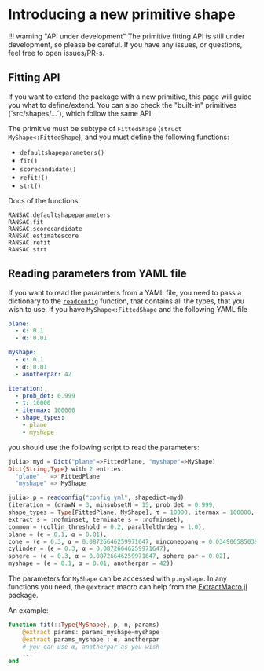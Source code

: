 # Introducing a new primitive shape

!!! warning "API under development"
    The primitive fitting API is still under development, so please be careful.
    If you have any issues, or questions, feel free to open issues/PR-s.

## Fitting API

If you want to extend the package with a new primitive, this page will guide you what to define/extend.
You can also check the "built-in" primitives (´src/shapes/...´), which follow the same API.

The primitive must be subtype of `FittedShape` (`struct MyShape<:FittedShape`), and you must define the following functions:

- `defaultshapeparameters()`
- `fit()`
- `scorecandidate()`
- `refit!()`
- `strt()`

Docs of the functions:

```@docs
RANSAC.defaultshapeparameters
RANSAC.fit
RANSAC.scorecandidate
RANSAC.estimatescore
RANSAC.refit
RANSAC.strt
```

## Reading parameters from YAML file

If you want to read the parameters from a YAML file, you need to pass a dictionary to the [`readconfig`](@ref) function, that contains all the types, that you wish to use.
If you have `MyShape<:FittedShape` and the following YAML file

```yml
plane:
  - ϵ: 0.1
  - α: 0.01

myshape:
  - ϵ: 0.1
  - α: 0.01
  - anotherpar: 42

iteration:
  - prob_det: 0.999
  - τ: 10000
  - itermax: 100000
  - shape_types:
    - plane
    - myshape
```

you should use the following script to read the parameters:

```julia
julia> myd = Dict("plane"=>FittedPlane, "myshape"=>MyShape)
Dict{String,Type} with 2 entries:
  "plane"   => FittedPlane
  "myshape" => MyShape

julia> p = readconfig("config.yml", shapedict=myd)
(iteration = (drawN = 3, minsubsetN = 15, prob_det = 0.999,
shape_types = Type[FittedPlane, MyShape], τ = 10000, itermax = 100000,
extract_s = :nofminset, terminate_s = :nofminset),
common = (collin_threshold = 0.2, parallelthrdeg = 1.0),
plane = (ϵ = 0.1, α = 0.01),
cone = (ϵ = 0.3, α = 0.08726646259971647, minconeopang = 0.03490658503988659),
cylinder = (ϵ = 0.3, α = 0.08726646259971647),
sphere = (ϵ = 0.3, α = 0.08726646259971647, sphere_par = 0.02),
myshape = (ϵ = 0.1, α = 0.01, anotherpar = 42))
```

The parameters for `MyShape` can be accessed with `p.myshape`.
In any functions you need, the `@extract` macro can help from the [ExtractMacro.jl](https://github.com/carlobaldassi/ExtractMacro.jl) package.

An example:

```julia
function fit(::Type{MyShape}, p, n, params)
    @extract params: params_myshape=myshape
    @extract params_myshape : α, anotherpar
    # you can use α, anotherpar as you wish
    ...
end
```
